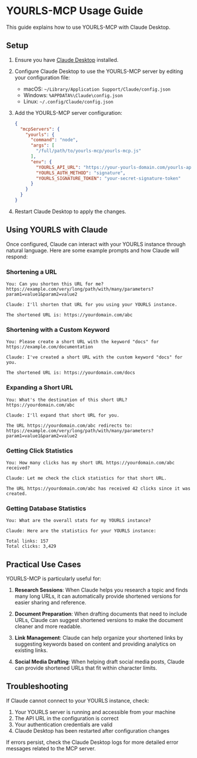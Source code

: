 # YOURLS-MCP Usage Guide

This guide explains how to use YOURLS-MCP with Claude Desktop.

## Setup

1. Ensure you have [Claude Desktop](https://claude.ai/download) installed.

2. Configure Claude Desktop to use the YOURLS-MCP server by editing your configuration file:
   - macOS: `~/Library/Application Support/Claude/config.json`
   - Windows: `%APPDATA%\Claude\config.json`
   - Linux: `~/.config/Claude/config.json`

3. Add the YOURLS-MCP server configuration:
   ```json
   {
     "mcpServers": {
       "yourls": {
         "command": "node",
         "args": [
           "/full/path/to/yourls-mcp/yourls-mcp.js"
         ],
         "env": {
           "YOURLS_API_URL": "https://your-yourls-domain.com/yourls-api.php",
           "YOURLS_AUTH_METHOD": "signature",
           "YOURLS_SIGNATURE_TOKEN": "your-secret-signature-token"
         }
       }
     }
   }
   ```

4. Restart Claude Desktop to apply the changes.

## Using YOURLS with Claude

Once configured, Claude can interact with your YOURLS instance through natural language. Here are some example prompts and how Claude will respond:

### Shortening a URL

```
You: Can you shorten this URL for me? https://example.com/very/long/path/with/many/parameters?param1=value1&param2=value2

Claude: I'll shorten that URL for you using your YOURLS instance.

The shortened URL is: https://yourdomain.com/abc
```

### Shortening with a Custom Keyword

```
You: Please create a short URL with the keyword "docs" for https://example.com/documentation

Claude: I've created a short URL with the custom keyword "docs" for you.

The shortened URL is: https://yourdomain.com/docs
```

### Expanding a Short URL

```
You: What's the destination of this short URL? https://yourdomain.com/abc

Claude: I'll expand that short URL for you.

The URL https://yourdomain.com/abc redirects to:
https://example.com/very/long/path/with/many/parameters?param1=value1&param2=value2
```

### Getting Click Statistics

```
You: How many clicks has my short URL https://yourdomain.com/abc received?

Claude: Let me check the click statistics for that short URL.

The URL https://yourdomain.com/abc has received 42 clicks since it was created.
```

### Getting Database Statistics

```
You: What are the overall stats for my YOURLS instance?

Claude: Here are the statistics for your YOURLS instance:

Total links: 157
Total clicks: 3,429
```

## Practical Use Cases

YOURLS-MCP is particularly useful for:

1. **Research Sessions**: When Claude helps you research a topic and finds many long URLs, it can automatically provide shortened versions for easier sharing and reference.

2. **Document Preparation**: When drafting documents that need to include URLs, Claude can suggest shortened versions to make the document cleaner and more readable.

3. **Link Management**: Claude can help organize your shortened links by suggesting keywords based on content and providing analytics on existing links.

4. **Social Media Drafting**: When helping draft social media posts, Claude can provide shortened URLs that fit within character limits.

## Troubleshooting

If Claude cannot connect to your YOURLS instance, check:

1. Your YOURLS server is running and accessible from your machine
2. The API URL in the configuration is correct
3. Your authentication credentials are valid
4. Claude Desktop has been restarted after configuration changes

If errors persist, check the Claude Desktop logs for more detailed error messages related to the MCP server.